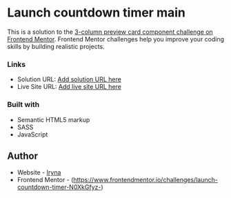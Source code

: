 
# Launch countdown timer main
This is a solution to the [3-column preview card component challenge on Frontend Mentor](https://www.frontendmentor.io/challenges/3column-preview-card-component-pH92eAR2-). Frontend Mentor challenges help you improve your coding skills by building realistic projects.

### Links

- Solution URL: [Add solution URL here](https://github.com/IrynaDesigna/launch-countdown-timer-main)
- Live Site URL: [Add live site URL here](https://IrynaDesigna.github.io/launch-countdown-timer-main/)

### Built with

- Semantic HTML5 markup
- SASS
- JavaScript

## Author

- Website - [Iryna](https://github.com/Web-Designa)
- Frontend Mentor - (https://www.frontendmentor.io/challenges/launch-countdown-timer-N0XkGfyz-)
